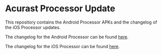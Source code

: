 # Acurast Processor Update

This repository contains the Android Processor APKs and the changelog of the iOS Processor updates.

The changelog for the Android Processor can be found [here](changelog-android.md).

The changelog for the iOS Processor can be found [here](changelog-ios.md).
